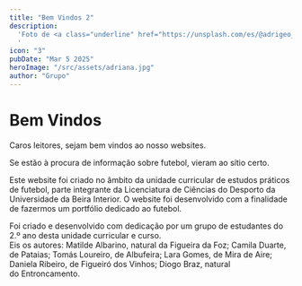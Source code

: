 ```yaml
---
title: "Bem Vindos 2"
description:
  'Foto de <a class="underline" href="https://unsplash.com/es/@adrigeo_?utm_content=creditCopyText&utm_medium=referral&utm_source=unsplash">Adrianna Geo</a> en <a class="underline" href="https://unsplash.com/es/fotos/una-pintura-en-el-techo-de-un-edificio-1rBg5YSi00c?utm_content=creditCopyText&utm_medium=referral&utm_source=unsplash">Unsplash</a>
  '
icon: "3"
pubDate: "Mar 5 2025"
heroImage: "/src/assets/adriana.jpg"
author: "Grupo"
---
```


# Bem Vindos
Caros leitores, sejam bem vindos ao nosso websites.

Se estão à procura de informação sobre futebol, vieram ao sítio certo.

Este website foi criado no âmbito da unidade curricular de estudos práticos de futebol, parte integrante da Licenciatura de Ciências do Desporto da Universidade da Beira Interior. O website foi desenvolvido com a finalidade de fazermos um portfólio dedicado ao futebol.

Foi criado e desenvolvido com dedicação por um grupo de estudantes do 2.º ano desta unidade curricular e curso.
<br>
Eis os autores: Matilde Albarino, natural da Figueira da Foz; Camila Duarte, de Pataias; Tomás Loureiro, de Albufeira; Lara Gomes, de Mira de Aire; Daniela Ribeiro, de Figueiró dos Vinhos; Diogo Braz, natural do Entroncamento.
